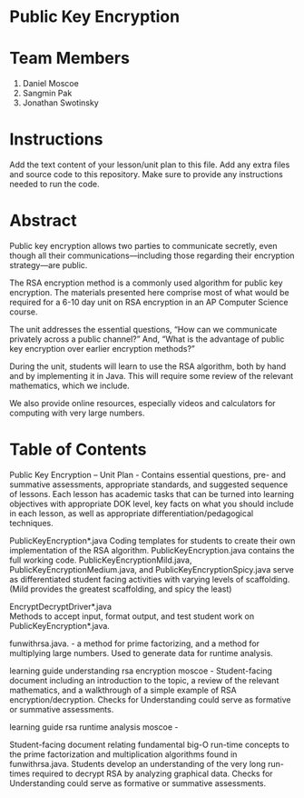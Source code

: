 # Public Key Encryption
# Team Members
1. Daniel Moscoe
2. Sangmin Pak
3. Jonathan Swotinsky

# Instructions
Add the text content of your lesson/unit plan to this file. Add any extra files and source code to this repository. Make sure to provide any instructions needed to run the code.

# Abstract

Public key encryption allows two parties to communicate secretly, even though all their communications—including those regarding their encryption strategy—are public. 

The RSA encryption method is a commonly used algorithm for public key encryption. The materials presented here comprise most of what would be required for a 6-10 day unit on RSA encryption in an AP Computer Science course. 

The unit addresses the essential questions, “How can we communicate privately across a public channel?” And, “What is the advantage of public key encryption over earlier encryption methods?” 

During the unit, students will learn to use the RSA algorithm, both by hand and by implementing it in Java. This will require some review of the relevant mathematics, which we include. 

We also provide online resources, especially videos and calculators for computing with very large numbers.

# Table of Contents
Public Key Encryption – Unit Plan - 
Contains essential questions, pre- and summative assessments, appropriate standards, and suggested sequence of lessons.  Each lesson has academic tasks that can be turned into learning objectives with appropriate DOK level, key facts on what you should include in each lesson, as well as appropriate differentiation/pedagogical techniques.

PublicKeyEncryption*.java 
Coding templates for students to create their own implementation of the RSA algorithm. 
PublicKeyEncryption.java contains the full working code. 
PublicKeyEncryptionMild.java, PublicKeyEncryptionMedium.java, and PublicKeyEncryptionSpicy.java serve as differentiated student facing activities with varying levels of scaffolding. (Mild provides the greatest scaffolding, and spicy the least)

EncryptDecryptDriver*.java   
Methods to accept input, format output, and test student work on  PublicKeyEncryption*.java.

funwithrsa.java. - a method for prime factorizing, and a method for multiplying large numbers. Used to generate data for runtime analysis.

learning guide understanding rsa encryption moscoe - 
Student-facing document including an introduction to the topic, a review of the relevant mathematics, and a walkthrough of a simple example of RSA encryption/decryption. 
Checks for Understanding could serve as formative or summative assessments.

learning guide rsa runtime analysis moscoe -  

Student-facing document relating fundamental big-O run-time concepts to the prime factorization and multiplication algorithms found in funwithrsa.java. 
Students develop an understanding of the very long run-times required to decrypt RSA by analyzing graphical data. 
Checks for Understanding could serve as formative or summative assessments.